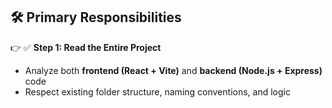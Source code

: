 ## 🛠️ Primary Responsibilities

👉 ✅ **Step 1: Read the Entire Project**
- Analyze both **frontend (React + Vite)** and **backend (Node.js + Express)** code
- Respect existing folder structure, naming conventions, and logic